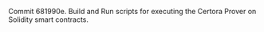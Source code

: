 Commit 681990e.                    Build and Run scripts for executing the Certora Prover on Solidity smart contracts.